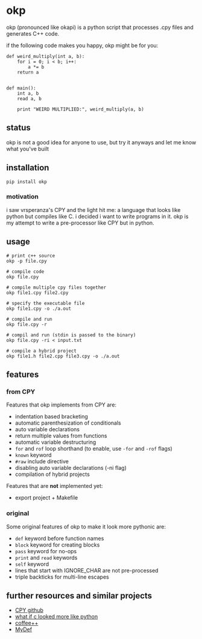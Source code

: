 # okp

okp (pronounced like okapi) is a python script that processes .cpy files and
generates C++ code.

if the following code makes you happy, okp might be for you:

    def weird_multiply(int a, b):
        for i = 0; i < b; i++:
            a *= b
        return a


    def main():
        int a, b
        read a, b

        print "WEIRD MULTIPLIED:", weird_multiply(a, b)

## status

okp is not a good idea for anyone to use, but try it anyways and let me
know what you've built

## installation

    pip install okp

### motivation

i saw vrsperanza's CPY and the light hit me: a language that looks like python
but compiles like C. i decided i want to write programs in it. okp is my
attempt to write a pre-processor like CPY but in python.

## usage

```
# print c++ source
okp -p file.cpy

# compile code
okp file.cpy

# compile multiple cpy files together
okp file1.cpy file2.cpy

# specify the executable file
okp file1.cpy -o ./a.out

# compile and run 
okp file.cpy -r

# compil and run (stdin is passed to the binary) 
okp file.cpy -ri < input.txt

# compile a hybrid project
okp file1.h file2.cpp file3.cpy -o ./a.out
```

## features

### from CPY

Features that okp implements from CPY are:

* indentation based bracketing
* automatic parenthesization of conditionals
* auto variable declarations
* return multiple values from functions
* automatic variable destructuring
* `for` and `rof` loop shorthand (to enable, use `-for` and `-rof` flags)
* `known` keyword
* `#raw` include directive
* disabling auto variable declarations (-ni flag)
* compilation of hybrid projects

Features that are **not** implemented yet:

* export project + Makefile

### original

Some original features of okp to make it look more pythonic are:

* `def` keyword before function names
* `block` keyword for creating blocks
* `pass` keyword for no-ops
* `print` and `read` keywords
* `self` keyword
* lines that start with IGNORE_CHAR are not pre-processed
* triple backticks for multi-line escapes

## further resources and similar projects

* [CPY github](https://github.com/vrsperanza/CPY)
* [what if c looked more like python](http://cpprocks.com/what-if-c-looked-more-like-python-or-coffeescript/)
* [coffee++](https://bixense.com/coffeepp/)
* [MyDef](https://github.com/hzhou/MyDef)

